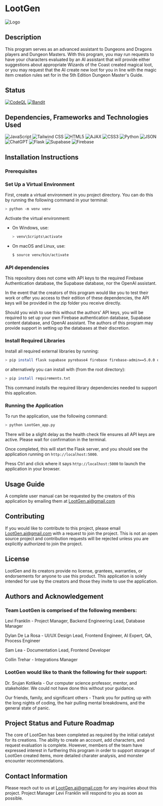 # LootGen

![Logo](https://bitbucket.org/lootgen/lootgen-repository/raw/6ba5802e7f502cf98dd4cb08246c7368a95d9186/static/images/lootgen_logo_only_outline_blackVersion3-p-500.png)

## Description

This program serves as an advanced assistant to Dungeons and Dragons players and Dungeon Masters. With this program, you may run requests to have your characters evaluated by an AI assistant that will provide either suggestions about appropriate Wizards of the Coast created magical loot, or you may request that the AI create new loot for you in line with the magic item creation rules set for in the 5th Edition Dungeon Master's Guide.

## Status

[![CodeQL](https://github.com/s0frl15/LootGen/actions/workflows/codeql.yml/badge.svg)](https://github.com/s0frl15/LootGen/actions/workflows/codeql.yml)
[![Bandit](https://github.com/s0frl15/LootGen/actions/workflows/bandit.yml/badge.svg)](https://github.com/s0frl15/LootGen/actions/workflows/bandit.yml)

## Dependencies, Frameworks and Technologies Used

![JavaScript](https://img.shields.io/badge/JavaScript-F7DF1E?style=for-the-badge&logo=javascript&logoColor=black)
![Tailwind CSS](https://img.shields.io/badge/Tailwind_CSS-06B6D4?style=for-the-badge&logo=tailwind-css&logoColor=white)
![HTML5](https://img.shields.io/badge/HTML5-E34F26?style=for-the-badge&logo=html5&logoColor=white)
![AJAX](https://img.shields.io/badge/AJAX-FF6900?style=for-the-badge&logo=ajax&logoColor=white)
![CSS3](https://img.shields.io/badge/CSS3-1572B6?style=for-the-badge&logo=css3&logoColor=white)
![Python](https://img.shields.io/badge/Python-3776AB?style=for-the-badge&logo=python&logoColor=white)
![JSON](https://img.shields.io/badge/JSON-000000?style=for-the-badge&logo=json&logoColor=white)
![ChatGPT](https://img.shields.io/badge/ChatGPT-000000?style=for-the-badge&logo=openai&logoColor=white)
![Flask](https://img.shields.io/badge/Flask-000000?style=for-the-badge&logo=flask&logoColor=white)
![Supabase](https://img.shields.io/badge/Supabase-3ECF8E?style=for-the-badge&logo=supabase&logoColor=white)
![Firebase](https://img.shields.io/badge/Firebase-FFCA28?style=for-the-badge&logo=firebase&logoColor=black)

## Installation Instructions

### Prerequisites

### Set Up a Virtual Environment

First, create a virtual environment in you project directory. You can do this by running the following command in your terminal:

```bash
> python -m venv venv
```

Activate the virtual environment:

- On Windows, use:

  ```bash
  > venv\Scripts\activate
  ```

- On macOS and Linux, use:

  ```bash
  $ source venv/bin/activate
  ```

### API dependencies

This repository does not come with API keys to the required Firebase Authentication database, the Supabase database, nor the OpenAI assistant.

In the event that the creators of this program would like you to test their work or offer you access to their edition of these dependencies, the API keys will be provided in the zip folder you receive directly.

Should you wish to use this without the authors' API keys, you will be required to set up your own Firebase authentication database, Supabase content database, and OpenAI assistant. The authors of this program may provide support in setting up the databases at their discretion.

### Install Required Libraries

Install all required external libraries by running:

```bash
> pip install flask supabase pyrebase4 firebase firebase-admin==5.0.0 openai==0.28
```

or alternatively you can install with (from the root directory):

```bash
> pip install requirements.txt
```

This command installs the required library dependencies needed to support this application.

### Running the Application

To run the application, use the following command:

```bash
> python LootGen_app.py
```

There will be a slight delay as the health check file ensures all API keys are active. Please wait for confirmation in the terminal.

Once completed, this will start the Flask server, and you should see the application running on `http://localhost:5000`.

Press Ctrl and click where it says `http://localhost:5000` to launch the application in your browser.

## Usage Guide

A complete user manual can be requested by the creators of this application by emailing them at LootGen.ai@gmail.com

## Contributing

If you would like to contribute to this project, please email LootGen.ai@gmail.com with a request to join the project. This is not an open source project and contribution requests will be rejected unless you are explicitly authorized to join the project.

## License

LootGen and its creators provide no license, grantees, warranties, or endorsements for anyone to use this product. This application is solely intended for use by the creators and those they invite to use the application.

## Authors and Acknowledgement

### Team LootGen is comprised of the following members:

Levi Franklin - Project Manager, Backend Engineering Lead, Database Manager

Dylan De La Rosa - UI/UX Design Lead, Frontend Engineer, AI Expert, QA, Process Engineer

Sam Lea - Documentation Lead, Frontend Developer

Collin Trehar - Integrations Manager

### LootGen would like to thank the following for their support:

Dr. Srujan Kotikela - Our computer science professor, mentor, and stakeholder. We could not have done this without your guidance.

Our friends, family, and significant others - Thank you for putting up with the long nights of coding, the hair pulling mental breakdowns, and the general state of panic.

## Project Status and Future Roadmap

The core of LootGen has been completed as required by the initial catalyst for its creations. The ability to create an account, add characters, and request evaluation is complete. However, members of the team have expressed interest in furthering this program in order to support storage of LootGen created items, more detailed charater analysis, and monster encounter recommendations.

## Contact Information

Please reach out to us at LootGen.ai@gmail.com for any inquiries about this project. Project Manager Levi Franklin will respond to you as soon as possible.
